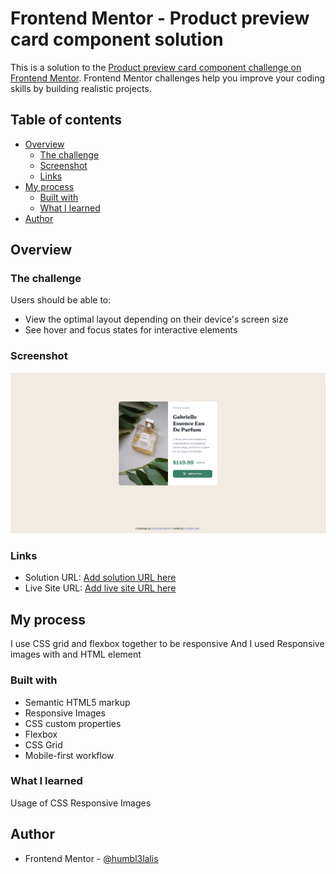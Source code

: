 # Frontend Mentor - Product preview card component solution

This is a solution to the [Product preview card component challenge on Frontend Mentor](https://www.frontendmentor.io/challenges/product-preview-card-component-GO7UmttRfa). Frontend Mentor challenges help you improve your coding skills by building realistic projects. 

## Table of contents

- [Overview](#overview)
  - [The challenge](#the-challenge)
  - [Screenshot](#screenshot)
  - [Links](#links)
- [My process](#my-process)
  - [Built with](#built-with)
  - [What I learned](#what-i-learned)
- [Author](#author)

## Overview

### The challenge

Users should be able to:

- View the optimal layout depending on their device's screen size
- See hover and focus states for interactive elements

### Screenshot

![](./screenshot.png)


### Links

- Solution URL: [Add solution URL here](https://your-solution-url.com)
- Live Site URL: [Add live site URL here](https://your-live-site-url.com)

## My process
I use CSS grid and flexbox together to be responsive
And I used Responsive images with <picture> and <source> HTML element


### Built with

- Semantic HTML5 markup
- Responsive Images
- CSS custom properties
- Flexbox
- CSS Grid
- Mobile-first workflow



### What I learned

Usage of CSS Responsive Images

## Author


- Frontend Mentor - [@humbl3lalis](https://www.frontendmentor.io/profile/humbl3lalis)


